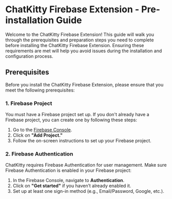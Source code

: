 # ChatKitty Firebase Extension - Pre-installation Guide

Welcome to the ChatKitty Firebase Extension! This guide will walk you through the prerequisites and preparation steps you need to complete before installing the ChatKitty Firebase Extension. Ensuring these requirements are met will help you avoid issues during the installation and configuration process.

## Prerequisites

Before you install the ChatKitty Firebase Extension, please ensure that you meet the following prerequisites:

### 1. Firebase Project

You must have a Firebase project set up. If you don't already have a Firebase project, you can create one by following these steps:

1. Go to the [Firebase Console](https://console.firebase.google.com/).
2. Click on **"Add Project."**
3. Follow the on-screen instructions to set up your Firebase project.

### 2. Firebase Authentication

ChatKitty requires Firebase Authentication for user management. Make sure Firebase Authentication is enabled in your Firebase project:

1. In the Firebase Console, navigate to **Authentication**.
2. Click on **"Get started"** if you haven’t already enabled it.
3. Set up at least one sign-in method (e.g., Email/Password, Google, etc.).
